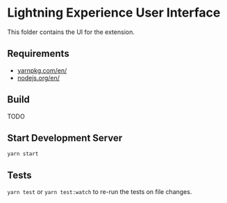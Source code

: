 # Lightning Experience User Interface
This folder contains the UI for the extension.

## Requirements
* [yarnpkg.com/en/](https://yarnpkg.com/en/)
* [nodejs.org/en/](https://nodejs.org/en/)

## Build
TODO

## Start Development Server
`yarn start`

## Tests
`yarn test`
or
`yarn test:watch` to re-run the tests on file changes.

